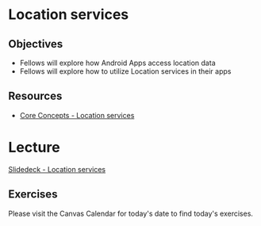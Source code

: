 # Location services

## Objectives
* Fellows will explore how Android Apps access location data
* Fellows will explore how to utilize Location services in their apps

## Resources
* [Core Concepts - Location services](https://google-developer-training.github.io/android-developer-advanced-course-concepts/unit-4-add-geo-features-to-your-apps/lesson-7-location/7-1-c-location-services/7-1-c-location-services.html)

# Lecture
[Slidedeck - Location services](https://docs.google.com/presentation/d/1b8QMG4LEmOqxgDYiABX54Sw0wdiwb_VD_Zx88e7jBDA/edit#slide=id.g38c10b785a_0_0)

## Exercises
Please visit the Canvas Calendar for today's date to find today's exercises.
